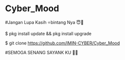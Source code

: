 # Cyber_Mood

#Jangan Lupa Kasih ⭐bintang Nya 😇🙏

$ pkg install update && pkg install upgrade

$ git clone https://github.com/IMIN-CYBER/Cyber_Mood

#SEMOGA SENANG SAYANK KU 🥰😘
